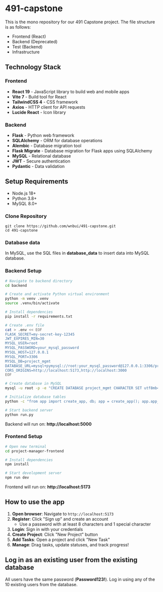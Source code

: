 # 491-capstone

This is the mono repository for our 491 Capstone project. The file structure is as follows:
- Frontend (React)
- Backend (Deprecated)
- Test (Backend)
- Infrastructure

## Technology Stack

### Frontend
- **React 19** - JavaScript library to build web and mobile apps
- **Vite 7** - Build tool for React
- **TailwindCSS 4** - CSS framework
- **Axios** - HTTP client for API requests
- **Lucide React** - Icon library

### Backend
- **Flask** - Python web framework
- **SQLAlchemy** - ORM for database operations
- **Alembic** - Database migration tool
- **Flask Migrate** - Database migration for Flask apps using SQLAlchemy
- **MySQL** - Relational database
- **JWT** - Secure authentication
- **Pydantic** - Data validation

## Setup Requirements
- Node.js 18+
- Python 3.8+
- MySQL 8.0+

### Clone Repository
```
git clone https://github.com/wnbui/491-capstone.git
cd 491-capstone
```

### Database data
In MySQL, use the SQL files in **database_data** to insert data into MySQL database.


### Backend Setup

```bash
# Navigate to backend directory
cd backend

# Create and activate Python virtual environment
python -m venv .venv              
source .venv/bin/activate      

# Install dependencies
pip install -r requirements.txt

# Create .env file
cat > .env << EOF
FLASK_SECRET=my-secret-key-12345
JWT_EXPIRES_MIN=30
MYSQL_USER=root
MYSQL_PASSWORD=your_mysql_password
MYSQL_HOST=127.0.0.1
MYSQL_PORT=3306
MYSQL_DB=project_mgmt
DATABASE_URL=mysql+pymysql://root:your_mysql_password@127.0.0.1:3306/project_mgmt
CORS_ORIGINS=http://localhost:5173,http://localhost:3000
EOF

# Create database in MySQL
mysql -u root -p -e "CREATE DATABASE project_mgmt CHARACTER SET utf8mb4 COLLATE utf8mb4_unicode_ci;"

# Initialize database tables
python -c "from app import create_app, db; app = create_app(); app.app_context().push(); db.create_all()"

# Start backend server
python run.py
```

Backend will run on: **http://localhost:5000**

### Frontend Setup

```bash
# Open new terminal
cd project-manager-frontend

# Install dependencies
npm install

# Start development server
npm run dev
```

Frontend will run on: **http://localhost:5173**

## How to use the app

1. **Open browser**: Navigate to `http://localhost:5173`
2. **Register**: Click "Sign up" and create an account
   - Use a password with at least 8 characters and 1 special character
3. **Login**: Sign in with your credentials
4. **Create Project**: Click "New Project" button
5. **Add Tasks**: Open a project and click "New Task"
6. **Manage**: Drag tasks, update statuses, and track progress!

## Log in as an existing user from the existing database
All users have the same password (**Password123!**). Log in using any of the 10 existing users from the database.

